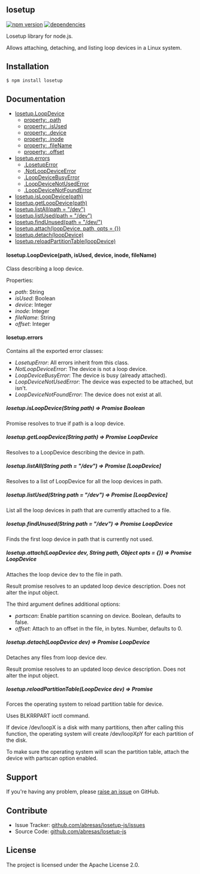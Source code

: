 losetup
-------

[![npm version](https://badge.fury.io/js/losetup.svg)](http://npmjs.org/package/losetup)
[![dependencies](https://david-dm.org/abresas/losetup.png)](https://david-dm.org/abresas/losetup.png)

Losetup library for node.js.

Allows attaching, detaching, and listing loop devices in a Linux system.

Installation
------------

```sh
$ npm install losetup
```

Documentation
-------------

* [losetup.LoopDevice](#loopdevice)
  * [property: .path](#loopdevice_path)
  * [property: .isUsed](#loopdevice_is_used)
  * [property: .device](#loopdevice_device)
  * [property: .inode](#loopdevice_inode)
  * [property: .fileName](#loopdevice_file_name)
  * [property: .offset](#loopdevice_offset)
* [losetup.errors](#errors)
  * [.LosetupError](#errors_losetup_error)
  * [.NotLoopDeviceError](#errors_not_loop_device_error)
  * [.LoopDeviceBusyError](#errors_loop_device_busy_error)
  * [.LoopDeviceNotUsedError](#errors_loop_device_not_used_error)
  * [.LoopDeviceNotFoundError](#errors_loop_device_not_found_error)
* [losetup.isLoopDevice(path)](#module_is_loop_device)
* [losetup.getLoopDevice(path)](#module_get_loop_device)
* [losetup.listAll(path = "/dev")](#module_list_all)
* [losetup.listUsed(path = "/dev")](#module_list_used)
* [losetup.findUnused(path = "/dev/")](#module_find_unused)
* [losetup.attach(loopDevice, path, opts = {})](#module_attach)
* [losetup.detach(loopDevice)](#module_detach)
* [losetup.reloadPartitionTable(loopDevice)](#module_reload_partition_table)

<a name="loopdevice"></a>
#### losetup.LoopDevice(path, isUsed, device, inode, fileName)

Class describing a loop device.

Properties:

* <a name="loopdevice_path"></a> *path*: String
* <a name="loopdevice_is_used"></a> *isUsed*: Boolean
* <a name="loopdevice_device"></a> *device*: Integer
* <a name="loopdevice_inode"></a> *inode*: Integer
* <a name="loopdevice_file_name"></a> *fileName*: String
* <a name="loopdevice_offset"></a> *offset*: Integer

<a name="errors"></a>
#### losetup.errors

Contains all the exported error classes:

* <a name="errors_losetup_error"></a> *LosetupError*: All errors inherit from this class.
* <a name="errors_not_loop_device_error"></a> *NotLoopDeviceError*: The device is not a loop device.
* <a name="errors_loop_device_busy_error"></a> *LoopDeviceBusyError*: The device is busy (already attached).
* <a name="errors_loop_device_not_used_error"></a> *LoopDeviceNotUsedError*: The device was expected to be attached, but isn't.
* <a name="errors_loop_device_not_found_error"></a> *LoopDeviceNotFoundError*: The device does not exist at all.

<a name="module_is_loop_device"></a>
##### losetup.isLoopDevice(String path) => Promise Boolean
Promise resolves to true if path is a loop device.

<a name="module_get_loop_device"></a>
##### losetup.getLoopDevice(String path) => Promise LoopDevice
Resolves to a LoopDevice describing the device in path.

<a name="module_list_all"></a>
##### losetup.listAll(String path = "/dev") => Promise [LoopDevice]
Resolves to a list of LoopDevice for all the loop devices in path.

<a name="module_list_used"></a>
##### losetup.listUsed(String path = "/dev") => Promise [LoopDevice]
List all the loop devices in path that are currently attached to a file.

<a name="module_find_unused"></a>
##### losetup.findUnused(String path = "/dev") => Promise LoopDevice
Finds the first loop device in path that is currently not used.

<a name="module_attach"></a>
##### losetup.attach(LoopDevice dev, String path, Object opts = {}) => Promise LoopDevice
Attaches the loop device dev to the file in path.

Result promise resolves to an updated loop device description.
Does not alter the input object.

The third argument defines additional options:
  * *partscan*: Enable partition scanning on device. Boolean, defaults to false.
  * *offset*: Attach to an offset in the file, in bytes. Number, defaults to 0.

<a name="module_detach"></a>
##### losetup.detach(LoopDevice dev) => Promise LoopDevice
Detaches any files from loop device dev.

Result promise resolves to an updated loop device description.
Does not alter the input object.

<a name="module_reload_partition_table"></a>
##### losetup.reloadPartitionTable(LoopDevice dev) => Promise
Forces the operating system to reload partition table for device.

Uses BLKRRPART ioctl command.

If device /dev/loopX is a disk with many partitions, then after calling this function,
the operating system will create /dev/loopXpY for each partition of the disk.

To make sure the operating system will scan the partition table,
attach the device with partscan option enabled.

Support
-------

If you're having any problem, please [raise an issue](https://github.com/abresas/losetup-js/issues/new) on GitHub.

Contribute
----------

- Issue Tracker: [github.com/abresas/losetup-js/issues](https://github.com/abresas/losetup-js/issues)
- Source Code: [github.com/abresas/losetup-js](https://github.com/abresas/losetup-js)

License
-------

The project is licensed under the Apache License 2.0.

